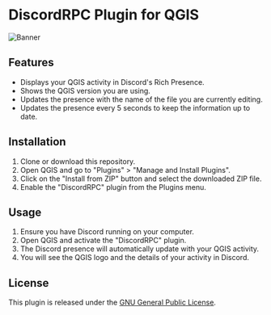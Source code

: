 # DiscordRPC Plugin for QGIS
![Banner](https://github.com/Ryse93/DiscordRPC-Plugin-for-QGIS/assets/69793084/c7c66d65-b802-44d7-b89f-69a508b02219)

## Features

- Displays your QGIS activity in Discord's Rich Presence.
- Shows the QGIS version you are using.
- Updates the presence with the name of the file you are currently editing.
- Updates the presence every 5 seconds to keep the information up to date.

## Installation

1. Clone or download this repository.
2. Open QGIS and go to "Plugins" > "Manage and Install Plugins".
3. Click on the "Install from ZIP" button and select the downloaded ZIP file.
4. Enable the "DiscordRPC" plugin from the Plugins menu.

## Usage

1. Ensure you have Discord running on your computer.
2. Open QGIS and activate the "DiscordRPC" plugin.
3. The Discord presence will automatically update with your QGIS activity.
4. You will see the QGIS logo and the details of your activity in Discord.

## License

This plugin is released under the [GNU General Public License](LICENSE).
